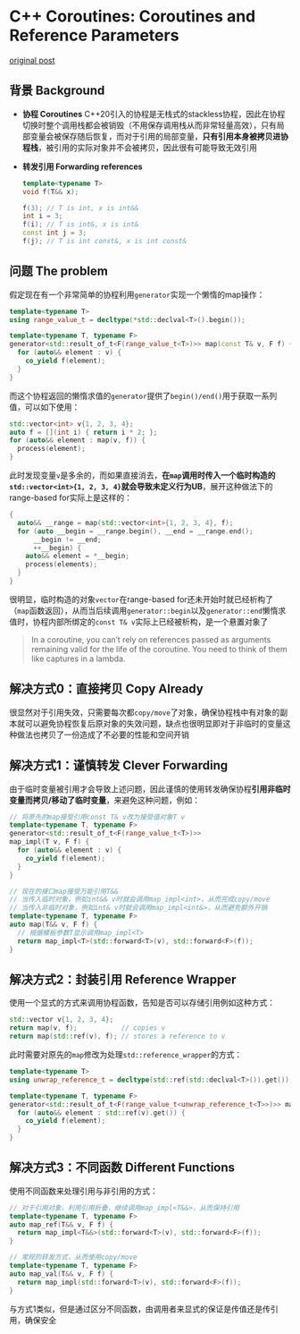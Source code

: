 # C++ Coroutines: Coroutines and Reference Parameters

[original post](https://toby-allsopp.github.io/2017/04/22/coroutines-reference-params.html)

## 背景 Background

- **协程 Coroutines**
  C++20引入的协程是无栈式的stackless协程，因此在协程切换时整个调用栈都会被销毁（不用保存调用栈从而非常轻量高效），只有局部变量会被保存随后恢复，而对于引用的局部变量，**只有引用本身被拷贝进协程栈**，被引用的实际对象并不会被拷贝，因此很有可能导致无效引用
- **转发引用 Forwarding references**

    ```C++
    template<typename T>
    void f(T&& x);

    f(3); // T is int, x is int&&
    int i = 3;
    f(i); // T is int&, x is int&
    const int j = 3;
    f(j); // T is int const&, x is int const&
    ```

## 问题 The problem

假定现在有一个非常简单的协程利用`generator`实现一个懒惰的map操作：

```c++
template<typename T>
using range_value_t = decltype(*std::declval<T>().begin());

template<typename T, typename F>
generator<std::result_of_t<F(range_value_t<T>)>> map(const T& v, F f) {
  for (auto&& element : v) {
    co_yield f(element);
  }
}
```

而这个协程返回的懒惰求值的`generator`提供了`begin()/end()`用于获取一系列值，可以如下使用：

```c++
std::vector<int> v{1, 2, 3, 4};
auto f = [](int i) { return i * 2; };
for (auto&& element : map(v, f)) {
  process(element);
}
```

此时发现变量`v`是多余的，而如果直接消去，**在`map`调用时传入一个临时构造的`std::vector<int>{1, 2, 3, 4}`就会导致未定义行为UB**，展开这种做法下的range-based for实际上是这样的：

```c++
{
  auto&& __range = map(std::vector<int>{1, 2, 3, 4}, f);
  for (auto __begin = __range.begin(), __end = __range.end();
      __begin != __end;
      ++__begin) {
    auto&& element = *__begin;
    process(elements);
  }
}
```

很明显，临时构造的对象`vector`在range-based for还未开始时就已经析构了（`map`函数返回），从而当后续调用`generator::begin`以及`generator::end`懒惰求值时，协程内部所绑定的`const T& v`实际上已经被析构，是一个悬置对象了

> In a coroutine, you can’t rely on references passed as arguments remaining valid for the life of the coroutine. You need to think of them like captures in a lambda.

## 解决方式0：直接拷贝 Copy Already

很显然对于引用失效，只需要每次都`copy/move`了对象，确保协程栈中有对象的副本就可以避免协程恢复后原对象的失效问题，缺点也很明显即对于非临时的变量这种做法也拷贝了一份造成了不必要的性能和空间开销

## 解决方式1：谨慎转发 Clever Forwarding

由于临时变量被引用才会导致上述问题，因此谨慎的使用转发确保协程**引用非临时变量而拷贝/移动了临时变量**，来避免这种问题，例如：

```c++
// 将原先的map接受引用const T& v改为接受值对象T v
template<typename T, typename F>
generator<std::result_of_t<F(range_value_t<T>)>>
map_impl(T v, F f) {
  for (auto&& element : v) {
    co_yield f(element);
  }
}

// 现在的接口map接受万能引用T&&
// 当传入临时对象，例如int&& v时就会调用map_impl<int>，从而完成copy/move
// 当传入非临时对象，例如int& v时就会调用map_impl<int&>，从而避免额外开销
template<typename T, typename F>
auto map(T&& v, F f) {
  // 根据模板参数T显示调用map_impl<T>
  return map_impl<T>(std::forward<T>(v), std::forward<F>(f));
}
```

## 解决方式2：封装引用 Reference Wrapper

使用一个显式的方式来调用协程函数，告知是否可以存储引用例如这种方式：

```c++
std::vector v{1, 2, 3, 4};
return map(v, f);           // copies v
return map(std::ref(v), f); // stores a reference to v
```

此时需要对原先的`map`修改为处理`std::reference_wrapper`的方式：

```c++
template<typename T>
using unwrap_reference_t = decltype(std::ref(std::declval<T>()).get());

template<typename T, typename F>
generator<std::result_of_t<F(range_value_t<unwrap_reference_t<T>>)>> map(T v, F f) {
  for (auto&& element : std::ref(v).get()) {
    co_yield f(element);
  }
}
```

## 解决方式3：不同函数 Different Functions

使用不同函数来处理引用与非引用的方式：

```c++
// 对于引用对象，利用引用折叠，继续调用map_impl<T&&>，从而保持引用
template<typename T, typename F>
auto map_ref(T&& v, F f) {
  return map_impl<T&&>(std::forward<T>(v), std::forward<F>(f));
}

// 常规的转发方式，从而使用copy/move
template<typename T, typename F>
auto map_val(T&& v, F f) {
  return map_impl(std::forward<T>(v), std::forward<F>(f));
}
```

与方式1类似，但是通过区分不同函数，由调用者来显式的保证是传值还是传引用，确保安全
